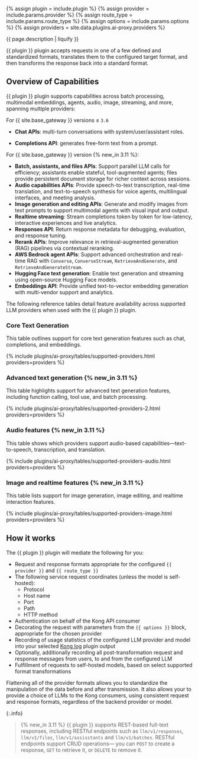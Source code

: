 {% assign plugin = include.plugin %}
{% assign provider = include.params.provider %}
{% assign route_type = include.params.route_type %}
{% assign options = include.params.options %}
{% assign providers = site.data.plugins.ai-proxy.providers %}

{{ page.description | liquify }}

{{ plugin }} plugin accepts requests in one of a few defined and standardized formats, translates them to the configured target format, and then transforms the response back into a standard format.

## Overview of Capabilities

{{ plugin }} plugin supports capabilities across batch processing, multimodal embeddings, agents, audio, image, streaming, and more, spanning multiple providers:

For {{ site.base_gateway }} versions ≤ `3.6`

* **Chat APIs**: multi-turn conversations with system/user/assistant roles.

* **Completions API**: generates free-form text from a prompt.

For {{ site.base_gateway }} version {% new_in 3.11 %}:

* **Batch, assistants, and files APIs**: Support parallel LLM calls for efficiency; assistants enable stateful, tool-augmented agents; files provide persistent document storage for richer context across sessions.
* **Audio capabilities APIs**: Provide speech-to-text transcription, real-time translation, and text-to-speech synthesis for voice agents, multilingual interfaces, and meeting analysis.
* **Image generation and editing APIs**: Generate and modify images from text prompts to support multimodal agents with visual input and output.
* **Realtime streaming**: Stream completions token by token for low-latency, interactive experiences and live analytics.
* **Responses API**: Return response metadata for debugging, evaluation, and response tuning.
* **Rerank APIs**: Improve relevance in retrieval-augmented generation (RAG) pipelines via contextual reranking.
* **AWS Bedrock agent APIs**: Support advanced orchestration and real-time RAG with `Converse`, `ConverseStream`, `RetrieveAndGenerate`, and `RetrieveAndGenerateStream`.
* **Hugging Face text generation**: Enable text generation and streaming using open-source Hugging Face models.
* **Embeddings API**: Provide unified text-to-vector embedding generation with multi-vendor support and analytics.

The following reference tables detail feature availability across supported LLM providers when used with the {{ plugin }} plugin.

### Core Text Generation

This table outlines support for core text generation features such as chat, completions, and embeddings.

{% include plugins/ai-proxy/tables/supported-providers.html providers=providers %}

### Advanced text generation {% new_in 3.11 %}

This table highlights support for advanced text generation features, including function calling, tool use, and batch processing.

{% include plugins/ai-proxy/tables/supported-providers-2.html providers=providers %}

### Audio features {% new_in 3.11 %}

This table shows which providers support audio-based capabilities—text-to-speech, transcription, and translation.

{% include plugins/ai-proxy/tables/supported-providers-audio.html providers=providers %}

### Image and realtime features {% new_in 3.11 %}

This table lists support for image generation, image editing, and realtime interaction features.

{% include plugins/ai-proxy/tables/supported-providers-image.html providers=providers %}

## How it works

The {{ plugin }} plugin will mediate the following for you:

* Request and response formats appropriate for the configured `{{ provider }}` and `{{ route_type }}`
* The following service request coordinates (unless the model is self-hosted):
  * Protocol
  * Host name
  * Port
  * Path
  * HTTP method
* Authentication on behalf of the Kong API consumer
* Decorating the request with parameters from the `{{ options }}` block, appropriate for the chosen provider
* Recording of usage statistics of the configured LLM provider and model into your selected [Kong log](/plugins/?category=logging) plugin output
* Optionally, additionally recording all post-transformation request and response messages from users, to and from the configured LLM
* Fulfillment of requests to self-hosted models, based on select supported format transformations

Flattening all of the provider formats allows you to standardize the manipulation of the data before and after transmission. It also allows your to provide a choice of LLMs to the Kong consumers, using consistent request and response formats, regardless of the backend provider or model.

{:.info}
> {% new_in 3.11 %} {{ plugin }} supports REST-based full-text responses, including RESTful endpoints such as `llm/v1/responses`, `llm/v1/files`, `llm/v1/assisstants` and `llm/v1/batches`. RESTful endpoints support CRUD operations— you can `POST` to create a response, `GET` to retrieve it, or `DELETE` to remove it.
